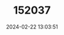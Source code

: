 ---
title: "152037"
category: "Ferocactus wislizeni"
draft: false
date: 2024-02-22 13:03:51
languages:
  English: ["Candy Barrel Cactus", "Southwestern Barrel Cactus", "Fishhook Barrel Cactus"]
  Spanish; Castilian: ["Biznaga-barril de Nuevo México"]
---